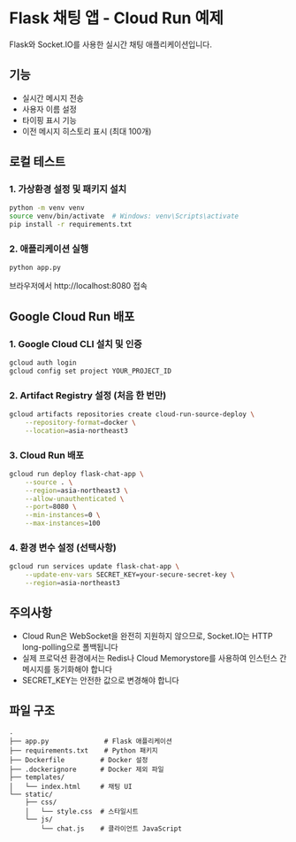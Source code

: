 # Flask 채팅 앱 - Cloud Run 예제

Flask와 Socket.IO를 사용한 실시간 채팅 애플리케이션입니다.

## 기능
- 실시간 메시지 전송
- 사용자 이름 설정
- 타이핑 표시 기능
- 이전 메시지 히스토리 표시 (최대 100개)

## 로컬 테스트

### 1. 가상환경 설정 및 패키지 설치
```bash
python -m venv venv
source venv/bin/activate  # Windows: venv\Scripts\activate
pip install -r requirements.txt
```

### 2. 애플리케이션 실행
```bash
python app.py
```

브라우저에서 http://localhost:8080 접속

## Google Cloud Run 배포

### 1. Google Cloud CLI 설치 및 인증
```bash
gcloud auth login
gcloud config set project YOUR_PROJECT_ID
```

### 2. Artifact Registry 설정 (처음 한 번만)
```bash
gcloud artifacts repositories create cloud-run-source-deploy \
    --repository-format=docker \
    --location=asia-northeast3
```

### 3. Cloud Run 배포
```bash
gcloud run deploy flask-chat-app \
    --source . \
    --region=asia-northeast3 \
    --allow-unauthenticated \
    --port=8080 \
    --min-instances=0 \
    --max-instances=100
```

### 4. 환경 변수 설정 (선택사항)
```bash
gcloud run services update flask-chat-app \
    --update-env-vars SECRET_KEY=your-secure-secret-key \
    --region=asia-northeast3
```

## 주의사항
- Cloud Run은 WebSocket을 완전히 지원하지 않으므로, Socket.IO는 HTTP long-polling으로 폴백됩니다
- 실제 프로덕션 환경에서는 Redis나 Cloud Memorystore를 사용하여 인스턴스 간 메시지를 동기화해야 합니다
- SECRET_KEY는 안전한 값으로 변경해야 합니다

## 파일 구조
```
.
├── app.py              # Flask 애플리케이션
├── requirements.txt    # Python 패키지
├── Dockerfile         # Docker 설정
├── .dockerignore      # Docker 제외 파일
├── templates/
│   └── index.html     # 채팅 UI
└── static/
    ├── css/
    │   └── style.css  # 스타일시트
    └── js/
        └── chat.js    # 클라이언트 JavaScript
```
